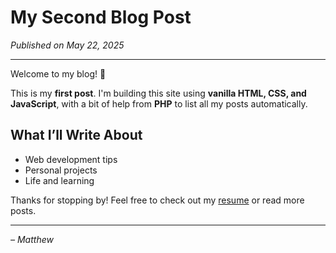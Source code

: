 <!--
title: My Second Blog Post
date: 05-23-2025
-->
# My Second Blog Post

*Published on May 22, 2025*

---

Welcome to my blog! 🎉

This is my **first post**. I'm building this site using **vanilla HTML, CSS, and JavaScript**, with a bit of help from **PHP** to list all my posts automatically.

## What I’ll Write About

- Web development tips
- Personal projects
- Life and learning

Thanks for stopping by! Feel free to check out my [resume](./documents/resume.html) or read more posts.

---

*– Matthew*

